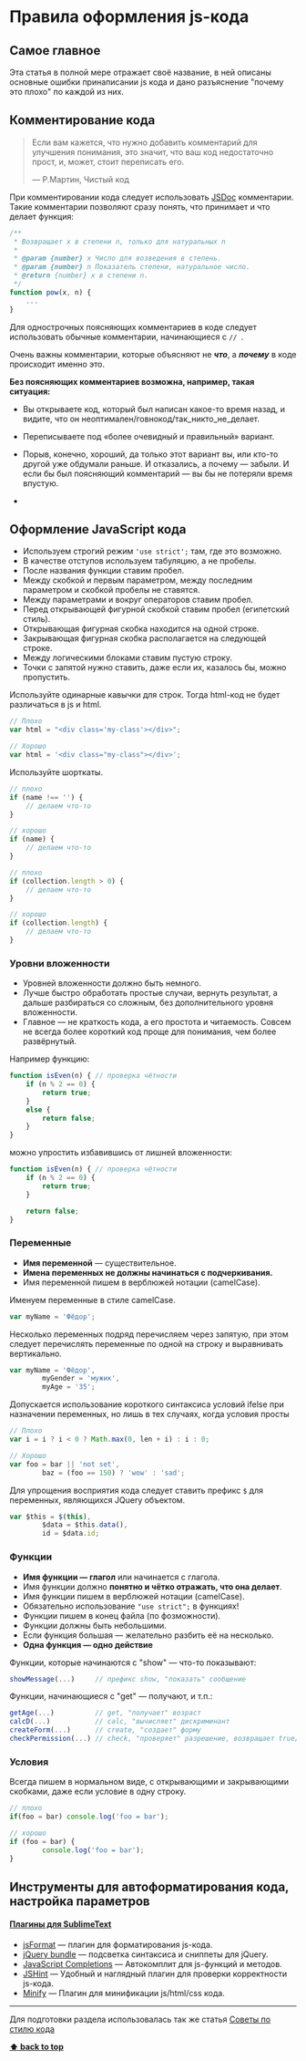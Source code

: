 <a name="top"></a>
# Правила оформления js-кода

## Самое главное

Эта статья в полной мере отражает своё название, в ней описаны основные ошибки принаписании js кода и дано разъяснение "почему это плохо" по каждой из них. 


## Комментирование кода

>Если вам кажется, что нужно добавить комментарий для улучшения понимания, это значит, что ваш код недостаточно прост, и, может, стоит переписать его.
>
>— Р.Мартин, Чистый код

При комментировании кода следует использовать [JSDoc](http://usejsdoc.org/) комментарии. Такие комментарии позволяют сразу понять, что принимает и что делает функция:
```js
/**
 * Возвращает x в степени n, только для натуральных n
 *
 * @param {number} x Число для возведения в степень.
 * @param {number} n Показатель степени, натуральное число.
 * @return {number} x в степени n.
 */
function pow(x, n) {
	...
}
```

Для однострочных поясняющих комментариев в коде следует использовать обычные комментарии, начинающиеся с `// `.

Очень важны комментарии, которые объясняют не ***что***, а ***почему*** в коде происходит именно это.

**Без поясняющих комментариев возможна, например, такая ситуация:**
- Вы открываете код, который был написан какое-то время назад, и видите, что он неоптимален/говнокод/так_никто_не_делает.
- Переписываете под «более очевидный и правильный» вариант.
- Порыв, конечно, хороший, да только этот вариант вы, или кто-то другой уже обдумали раньше. И отказались, а почему — забыли. И если бы был поясняющий комментарий — вы бы не потеряли время впустую.

-
## Оформление JavaScript кода

- Используем строгий режим `'use strict';` там, где это возможно.
- В качестве отступов используем табуляцию, а не пробелы.
- После названия функции ставим пробел.
- Между скобкой и первым параметром, между последним параметром и скобкой пробелы не ставятся.
- Между параметрами и вокруг операторов ставим пробел.
- Перед открывающей фигурной скобкой ставим пробел (египетский стиль).
- Открывающая фигурная скобка находится на одной строке.
- Закрывающая фигурная скобка располагается на следующей строке.
- Между логическими блоками ставим пустую строку.
- Точки с запятой нужно ставить, даже если их, казалось бы, можно пропустить.


Используйте одинарные кавычки для строк. Тогда html-код не будет различаться в js и html.
```js
// Плохо
var html = "<div class='my-class'></div>";

// Хорошо
var html = '<div class="my-class"></div>';
```

Используйте шорткаты.
```js
// плохо
if (name !== '') {
	// делаем что-то
}

// хорошо
if (name) {
	// делаем что-то
}

// плохо
if (collection.length > 0) {
	// делаем что-то
}

// хорошо
if (collection.length) {
	// делаем что-то
}
```

### Уровни вложенности

- Уровней вложенности должно быть немного.
- Лучше быстро обработать простые случаи, вернуть результат, а дальше разбираться со сложным, без дополнительного уровня вложенности.
- Главное — не краткость кода, а его простота и читаемость. Совсем не всегда более короткий код проще для понимания, чем более развёрнутый.

Например функцию:
```js
function isEven(n) { // проверка чётности
	if (n % 2 == 0) {
		return true;
	}
	else {
		return false;
	}
}
```
можно упростить избавившись от лишней вложенности:
```js
function isEven(n) { // проверка чётности
	if (n % 2 == 0) {
		return true;
	}

	return false;
}
```

### Переменные

- **Имя переменной** — существительное.
- **Имена переменных не должны начинаться с подчеркивания.**
- Имя переменной пишем в верблюжей нотации (camelCase).

Именуем переменные в стиле camelCase.
```js
var myName = 'Фёдор';
```

Несколько переменных подряд перечисляем через запятую, при этом следует перечислять переменные по одной на строку и выравнивать вертикально.
```js
var myName = 'Фёдор',
		myGender = 'мужик',
		myAge = '35';
```

Допускается использование короткого синтаксиса условий ifelse при назначении переменных, но лишь в тех случаях, когда условия просты
```js
// Плохо
var i = i ? i < 0 ? Math.max(0, len + i) : i : 0;

// Хорошо
var foo = bar || 'not set',
		baz = (foo == 150) ? 'wow' : 'sad';
```

Для упрощения восприятия кода следует ставить префикс `$` для переменных, являющихся JQuery объектом.
```js
var $this = $(this),
		$data = $this.data(),
		id = $data.id;
```

### Функции


- **Имя функции — глагол** или начинается с глагола. 
- Имя функции должно **понятно и чётко отражать, что она делает**.
- Имя функции пишем в верблюжей нотации (camelCase).
- Обязательно использование `"use strict";` в функциях!
- Функции пишем в конец файла (по фозможности).
- Функции должны быть небольшими. 
- Если функция большая — желательно разбить её на несколько.
- **Одна функция — одно действие**

Функции, которые начинаются с "show" — что-то показывают:
```js
showMessage(...)     // префикс show, "показать" сообщение
```

Функции, начинающиеся с "get" — получают, и т.п.:
```js
getAge(...)          // get, "получает" возраст
calcD(...)           // calc, "вычисляет" дискриминант
createForm(...)      // create, "создает" форму
checkPermission(...) // check, "проверяет" разрешение, возвращает true/false
```


### Условия

Всегда пишем в нормальном виде, с открывающими и закрывающими скобками, даже если условие в одну строку.
```js
// плохо
if(foo = bar) console.log('foo = bar');

// хорошо
if (foo = bar) {
		console.log('foo = bar');
}
```


## Инструменты для автоформатирования кода, настройка параметров

#### [Плагины для SublimeText](#stplugins)
- [jsFormat](https://packagecontrol.io/packages/JsFormat) — плагин для форматирования js-кода.
- [jQuery bundle](https://packagecontrol.io/packages/jQuery) — подсветка синтаксиса и сниппеты для jQuery.
- [JavaScript Completions](https://packagecontrol.io/packages/JavaScript%20Completions) — Автокомплит для js-функций и методов.
- [JSHint](https://packagecontrol.io/packages/JSHint) — Удобный и наглядный плагин для проверки корректности js-кода.
- [Minify](https://packagecontrol.io/packages/Minify) — Плагин для минификации js/html/css кода.

---

Для подготовки раздела использовалась так же статья [Советы по стилю кода](https://learn.javascript.ru/coding-style)

**[⬆ back to top](#top)**